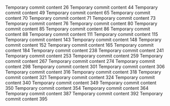 Temporary commit content 26
Temporary commit content 44
Temporary commit content 49
Temporary commit content 65
Temporary commit content 70
Temporary commit content 71
Temporary commit content 73
Temporary commit content 76
Temporary commit content 80
Temporary commit content 85
Temporary commit content 86
Temporary commit content 88
Temporary commit content 111
Temporary commit content 115
Temporary commit content 143
Temporary commit content 148
Temporary commit content 152
Temporary commit content 165
Temporary commit content 184
Temporary commit content 238
Temporary commit content 241
Temporary commit content 253
Temporary commit content 259
Temporary commit content 267
Temporary commit content 274
Temporary commit content 298
Temporary commit content 301
Temporary commit content 306
Temporary commit content 316
Temporary commit content 318
Temporary commit content 321
Temporary commit content 324
Temporary commit content 340
Temporary commit content 349
Temporary commit content 350
Temporary commit content 354
Temporary commit content 364
Temporary commit content 387
Temporary commit content 392
Temporary commit content 395

